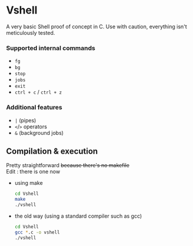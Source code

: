 # Vshell
A very basic Shell proof of concept in C. Use with caution, everything isn't meticulously tested.<br>
### Supported internal commands  
- `fg`
- `bg`
- `stop`
- `jobs`
- `exit`
- `ctrl + c` / `ctrl + z`
### Additional features
- `|` (pipes)
- `<`/`>` operators 
- `&` (background jobs)

## Compilation & execution
Pretty straightforward ~~because there's no makefile~~
<br>
Edit : there is one now
- using make
    ```sh
    cd Vshell
    make
    ./vshell
    ```
- the old way (using a standard compiler such as gcc)
    ```sh
    cd Vshell
    gcc *.c -o vshell
    ./vshell
    ```
